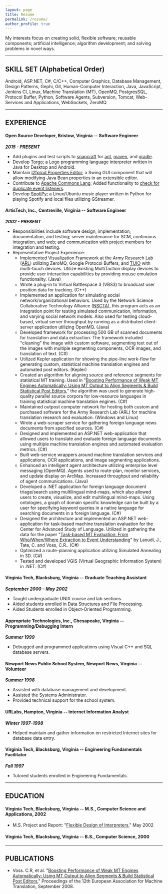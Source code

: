 ```yaml
---
layout: page
title: Resume
permalink: /resume/
author_profile: true
---
```


My interests focus on creating solid, flexible software; reusable components; artificial intelligence; algorithm development; and solving problems in novel ways.

------------------

## SKILL SET (Alphabetical Order)
Android, ASP.NET, C#, C/C++, Computer Graphics, Database Management, Design Patterns, Gephi, Git, Human-Computer Interaction, Java, JavaScript, Jenkins CI, Linux, Machine Translation (MT), OpenMQ, PostgresSQL, Protocol Buffer, Python, Software Agents, Subversion, Tomcat, Web-Services and Applications, WebSockets, ZeroMQ

------------------

## EXPERIENCE

#### Open Source Developer, Bristow, Virginia -- Software Engineer

***2015 - PRESENT***

- Add plugins and test scripts to [snapcraft](http://snapcraft.io/) for [ant](https://github.com/snapcore/snapcraft/pull/644), [maven](https://github.com/snapcore/snapcraft/pull/650), and [gradle](https://github.com/snapcore/snapcraft/pull/651).
- Develop [Torgo](http://tros.org/torgo/); a Logo programming language interpreter written in Java for Desktop and Android.
- Maintain [l2fprod Properties Editor](http://tros.org/l2fprod-properties-editor/); a Swing GUI component that will allow modifying Java Bean properties in an extensible editor.
- Contribute to [Apache Commons Lang](https://commons.apache.org/proper/commons-lang/); Added functionality to [check for duplicate event listeners](https://github.com/apache/commons-lang/pull/88).
- Develop [SpotiPy](https://github.com/ZenHarbinger/spotipy); a Linux/Ubuntu music player written in Python for playing Spotify and local files utilizing GStreamer.

#### ArtisTech, Inc., Centreville, Virginia -- Software Engineer

***2002 - PRESENT***

- Responsibilities include software design, implementation, documentation, and testing; server maintenance for SCM, continuous integration, and web; and communication with project members for integration and testing.
- Representative Project Experience:
    - Implemented Visualization Framework at the Army Research Lab ([ARL][5]) utilizing ZeroMQ, Google Protocol Buffers, and [TUIO][4] with multi-touch devices. Utilize existing MultiTaction display devices to provide user interaction capabilities by providing mouse emulation functionality. (Java)
    - Wrote a plug-in to Virtual Battlespace 3 (VBS3) to broadcast user position data for tracking. (C++)
    - Implemented an application for simulating social network/organizational behaviors. Used by the Network Science Collaborative Technology Alliance ([NSCTA][3]), this program acts as an integration point for testing simulated communication, information, and varying social network models. Also used for testing cloud-based, virtual server throughput by running as a distributed client-server application utilizing OpenMQ. (Java)
    - Developed framework for processing 500 GB of scanned documents for translation and data extraction. The framework included "cleaning" the image with custom software, segmenting text out of the images with multiple segmenting components, OCR images, and translation of text. (C#)
    - Utilized Kepler application for showing the pipe-line work-flow for generating custom, statistical machine translation engines and automated post editors. (Kepler)
    - Created an algorithm for aligning source and reference segments for statistical MT training. Used in "[Boosting Performance of Weak MT Engines Automatically: Using MT Output to Align Segments & Build Statistical Post Editors][1]," the algorithm was used to generate high-quality parallel source corpora for low-resource languages in training statistical machine translation engines. (C#)
    - Maintained outpost computer network for hosting both custom and purchased software for the Army Research Lab (ARL) for machine translation research and evaluation. (Windows and Linux)
    - Wrote a web-scraper service for gathering foreign language news documents from specified sources. (C#)
    - Designed and implemented an ASP.NET web-application that allowed users to translate and evaluate foreign language documents using multiple machine translation engines and automated evaluation metrics. (C#)
    - Built web-service wrappers around machine translation services and applications, OCR applications, and image segmenting applications.
    - Enhanced an intelligent agent architecture utilizing enterprise level messaging (OpenMQ). Agents used to route-plan, monitor services, and update display on ArcMap. Increased throughput and reliability of agent communications. (Java)
    - Developed a .NET application for foreign language document triage/search using multilingual mind-maps, which also allowed users to create, visualize, and edit multilingual mind-maps. Using ontologies, a graph of domain specific knowledge can be built by a user for specifying keyword queries in a native language for searching documents in a foreign language. (C#)
    - Designed the architecture and implemented an ASP.NET web-application for task-based machine translation evaluation for the Center for Advanced Study of Language. Utilized in gathering the data for the paper "[Task-based MT Evaluation: From Who/When/Where Extraction to Event Understanding][2]" by Laoudi, J., Tate, C. and Voss, C.R.. (C#)
    - Optimized a route-planning application utilizing Simulated Annealing in 3D. (C#)
    - Tested and developed VGIS (Virtual Geographic Information System) in .NET. (C#)

#### Virginia Tech, Blacksburg, Virginia -- Graduate Teaching Assistant

***September 2000 – May 2002***

- Taught undergraduate UNIX course and lab sections.
- Aided students enrolled in Data Structures and File Processing.
- Aided Students enrolled in Object-Oriented Programming.

#### Appropriate Technologies, Inc., Chesapeake, Virginia -- Programming/Debugging Intern

***Summer 1999***  

- Debugged and programmed applications using Visual C++ and SQL database servers.

#### Newport News Public School System, Newport News, Virginia -- Volunteer

***Summer 1998***
- Assisted with database management and development.
- Assisted the Systems Administrator.
- Provided technical support for the school system.

#### URLabs, Hampton, Virginia -- Internet Information Analyst

***Winter 1997-1998***

- Helped maintain and gather information on restricted Internet sites for database data entry.

#### Virginia Tech, Blacksburg, Virginia -- Engineering Fundamentals Facilitator

***Fall 1997***

- Tutored students enrolled in Engineering Fundamentals.

------------------

## EDUCATION

#### Virginia Tech, Blacksburg, Virginia -- M.S., Computer Science and Applications, 2002

- M.S. Project and Report: "[Flexible Design of Interpreters]({{site.url}}/Interpreter.pdf)," May 2002

#### Virginia Tech, Blacksburg, Virginia -- B.S., Computer Science, 2000

------------------

## PUBLICATIONS

- Voss. C.R, et al. "[Boosting Performance of Weak MT Engines Automatically: Using MT Output to Align Segments & Build Statistical Post Editors][1]," Proceedings of the 12th European Association for Machine Translation, September 2008.

[1]: http://mt-archive.info/EAMT-2008-Voss.pdf
[2]: http://www.mt-archive.info/LREC-2006-Laoudi.pdf
[3]: http://www.ns-cta.org/
[4]: http://www.tuio.org/
[5]: http://www.arl.army.mil/
